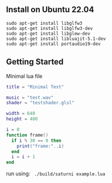 
## Install on Ubuntu 22.04

```
sudo apt-get install libglfw3
sudo apt-get install libglfw3-dev
sudo apt-get install libglew-dev
sudo apt-get install libluajit-5.1-dev
sudo apt-get install portaudio19-dev 
```

## Getting Started

Minimal lua file

```lua
title = "Minimal Test"

music = "test.wav"
shader = "testshader.glsl"

width = 640
height = 480

i = 0
function frame()
  if i % 30 == 0 then
    print("frame:"..i)
  end
  i = i + 1
end
```

run using: ` ./build/saturni example.lua`